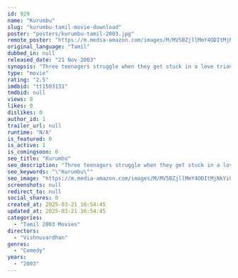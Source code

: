 ```yaml
---
id: 929
name: "Kurumbu"
slug: "kurumbu-tamil-movie-download"
poster: "posters/kurumbu-tamil-2003.jpg"
remote_poster: "https://m.media-amazon.com/images/M/MV5BZjllMmY4ODItMjNkYi00Zjk3LWExZTEtOTA0Y2E4YTBiNzdhXkEyXkFqcGdeQXVyMjA4OTI5NDQ@._V1_SX300.jpg"
original_language: "Tamil"
dubbed_in: null
released_date: "21 Nov 2003"
synopsis: "Three teenagers struggle when they get stuck in a love triangle. They try to deal with the complications of relationships."
type: "movie"
rating: "2.5"
imdbid: "tt1503131"
tmdbid: null
views: 0
likes: 0
dislikes: 0
author_id: 1
trailer_url: null
runtime: "N/A"
is_featured: 0
is_active: 1
is_comingsoon: 0
seo_title: "Kurumbu"
seo_description: "Three teenagers struggle when they get stuck in a love triangle. They try to deal with the complications of relationships."
seo_keywords: "\"Kurumbu\""
seo_image: "https://m.media-amazon.com/images/M/MV5BZjllMmY4ODItMjNkYi00Zjk3LWExZTEtOTA0Y2E4YTBiNzdhXkEyXkFqcGdeQXVyMjA4OTI5NDQ@._V1_SX300.jpg"
screenshots: null
redirect_to: null
social_shares: 0
created_at: 2025-03-21 16:54:45
updated_at: 2025-03-21 16:54:45
categories:
  - "Tamil 2003 Movies"
directors:
  - "Vishnuvardhan"
genres:
  - "Comedy"
years:
  - "2003"
---
```

